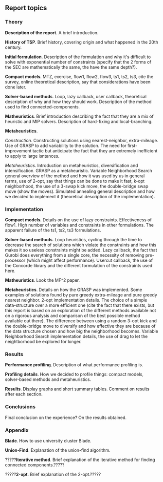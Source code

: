 ## Report topics

### Theory

**Description of the report**. A brief introduction.

**History of TSP**. Brief history, covering origin and what happened in the 20th century.

**Initial formulation**. Description of the formulation and why it's difficult to solve with exponential number of constraints (specify that the 2 forms of the SEC are mathematically the same, the have the same depth?).

**Compact models**. MTZ, exercise, flow1, flow2, flow3, ts1, ts2, ts3, cite the survey, online theoretical description, say that considerations have been done later.

**Solver-based methods**. Loop, lazy callback, user callback, theoretical description of why and how they should work. Description of the method used to find connected-components.

**Matheuristics**. Brief introduction describing the fact that they are a mix of heuristic and MIP solvers. Description of hard-fixing and local-branching.

**Metaheuristics**. 

*Construction*. Constructing solutions using nearest-neighbor, extra-mileage. Use of GRASP to add variability to the solution. The need for first-improvement tactic but anticipate the fact that they are extremely inefficient to apply to large isntances.

*Metaheuristics*. Introduction on metaheuristics, diversification and intensification.  GRASP as a metaheuristic. Variable Neighborhood Search general overview of the method and how it was used by us in general terms, use of 2-opt, say that things can be done to make it fast, k-opt neighborhood, the use of a 3-swap kick move, the double-bridge swap move (show the moves). Simulated annealing general description and how we decided to implement it (theoretical description of the implementation).

### Implementation

**Compact models**. Details on the use of lazy constraints. Effectiveness of flow1. High number of variables and constraints in other formulations. The apparent failure of the ts1, ts2, ts3 formulations.

**Solver-based methods**. Loop heuristics, cycling through the time to decrease the search of solutions which violate the constraints and how this makes it so useless constraints might be added. Lazy callback, the fact that Gurobi does everything from a single core, the necessity of removing pre-processor (which might affect performance). Usercut callback, the use of the Concorde library and the different formulation of the constraints used here.

**Matheuristics**. Look the MF^2 paper.

**Metaheuristics**. Details on how the GRASP was implemented. Some examples of solutions found by pure greedy extra-mileage and pure greedy nearest neighbor. 2-opt implementation details. The choice of a simple data-structure over a more efficient one (cite the fact that there exists, but this report is based on an exploration of the different methods available not on a rigorous analysis and comparison of the best possible method available out there). The difference between using a random 3-opt kick and the double-bridge move to diversify and how effective they are because of the data structure chosen and how big the neighborhood becomes. Variable Neighborhood Search implementation details, the use of drag to let the neightborhood be explored for longer.

### Results

**Performance profiling**. Description of what performance profiling is.

**Profiling details**. How we decided to profile things: compact models, solver-based methods and metaheuristics.

**Results**. Display graphs and short summary tables. Comment on results after each section.

### Conclusions
Final conclusion on the experience? On the results obtained.

### Appendix
**Blade**. How to use university cluster Blade.

**Union-Find**. Explanation of the union-find algorithm.

?????**Iterative method**. Brief explanation of the iterative method for finding connected components.?????

?????**2-opt**. Brief explanation of the 2-opt.?????
